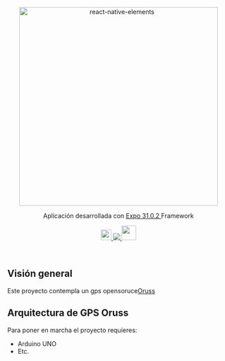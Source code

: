 <p align="center">
  <a href="https://react-native-training.github.io/react-native-elements/">
    <img alt="react-native-elements" src="https://gps.oruss.com.mx//img/logo.png" width="450">
  </a>
</p>


<p align="center">
  Aplicación desarrollada con <a href="https://expo.io/">Expo 31.0.2 </a> Framework
</p>

<p align="center">
  <a href="https://gitlab.com/oruss/oruss-app/pipelines">
    <img src="https://gitlab.com/oruss/oruss-app/badges/master/pipeline.svg" height="24px">
  </a>
  
  <a href="https://www.npmjs.com/package/eslint-config-airbnb">
    <img src="https://camo.githubusercontent.com/9829cb01a7f7b1bc7ad5e52f5c5451cd97983189/68747470733a2f2f696d672e736869656c64732e696f2f62616467652f636f64652532307374796c652d416972626e622d6666356135662e737667">
  </a>
  <a href="https://expo.io/learn">
    <img src="https://cdn-images-1.medium.com/max/2560/1*EKXYhntirnqHjXdTGmLXyw.png" height="33px">
  </a>
  
</p>



<br />

## Visión general
Este proyecto contempla un gps opensoruce[Oruss](https://gps.oruss.com.mx)

## Arquitectura de GPS Oruss
Para poner en marcha el proyecto requieres:
- Arduino UNO
- Etc.